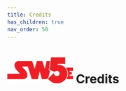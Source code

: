 ```yaml
---
title: Credits
has_children: true
nav_order: 50
---
```


# <img src='../zzImages/sw5e-logo.png' style= 'float:bottom; width:150px;'> **Credits**